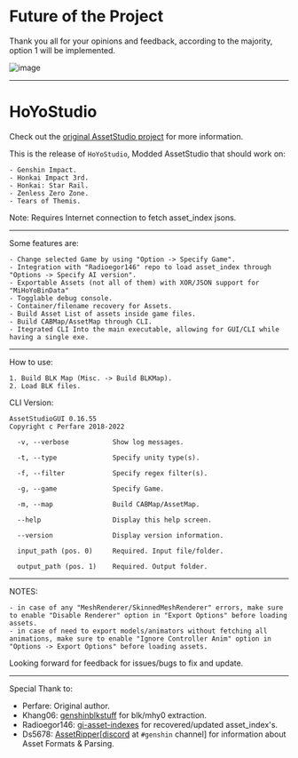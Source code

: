 # Future of the Project

Thank you all for your opinions and feedback, according to the majority, option 1 will be implemented.

![image](https://user-images.githubusercontent.com/32140579/184701764-c4a0ac49-053b-44f9-8e04-587808b6e355.png)
_____________________________________________________________________________________________________________________________
# HoYoStudio
Check out the [original AssetStudio project](https://github.com/Perfare/AssetStudio) for more information.

This is the release of `HoYoStudio`, Modded AssetStudio that should work on:
```
- Genshin Impact.
- Honkai Impact 3rd.
- Honkai: Star Rail.
- Zenless Zero Zone.
- Tears of Themis.
```

Note: Requires Internet connection to fetch asset_index jsons.
_____________________________________________________________________________________________________________________________

Some features are:
```
- Change selected Game by using "Option -> Specify Game".
- Integration with "Radioegor146" repo to load asset_index through "Options -> Specify AI version".
- Exportable Assets (not all of them) with XOR/JSON support for "MiHoYoBinData"
- Togglable debug console.
- Container/filename recovery for Assets.
- Build Asset List of assets inside game files.
- Build CABMap/AssetMap through CLI.
- Itegrated CLI Into the main executable, allowing for GUI/CLI while having a single exe.
```
_____________________________________________________________________________________________________________________________
How to use:

```
1. Build BLK Map (Misc. -> Build BLKMap).
2. Load BLK files.
```

CLI Version:
```
AssetStudioGUI 0.16.55
Copyright c Perfare 2018-2022

  -v, --verbose           Show log messages.

  -t, --type              Specify unity type(s).

  -f, --filter            Specify regex filter(s).

  -g, --game              Specify Game.

  -m, --map               Build CABMap/AssetMap.

  --help                  Display this help screen.

  --version               Display version information.

  input_path (pos. 0)     Required. Input file/folder.

  output_path (pos. 1)    Required. Output folder.
```
_____________________________________________________________________________________________________________________________
NOTES:
```
- in case of any "MeshRenderer/SkinnedMeshRenderer" errors, make sure to enable "Disable Renderer" option in "Export Options" before loading assets.
- in case of need to export models/animators without fetching all animations, make sure to enable "Ignore Controller Anim" option in "Options -> Export Options" before loading assets.
```

Looking forward for feedback for issues/bugs to fix and update.
_____________________________________________________________________________________________________________________________
Special Thank to:
- Perfare: Original author.
- Khang06: [genshinblkstuff](https://github.com/khang06/genshinblkstuff) for blk/mhy0 extraction.
- Radioegor146: [gi-asset-indexes](https://github.com/radioegor146/gi-asset-indexes) for recovered/updated asset_index's.
- Ds5678: [AssetRipper](https://github.com/AssetRipper/AssetRipper)[[discord](https://discord.gg/XqXa53W2Yh) at `#genshin` channel] for information about Asset Formats & Parsing.
